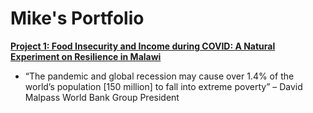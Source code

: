 # Mike's Portfolio

**[Project 1: Food Insecurity and Income during COVID: A Natural Experiment on Resilience in Malawi](https://github.com/MichaelWMurray/COVID_19Malawi)**
* “The pandemic and global recession may cause over 1.4% of the world’s population [150 million] to fall into extreme poverty” – David Malpass World Bank Group President
